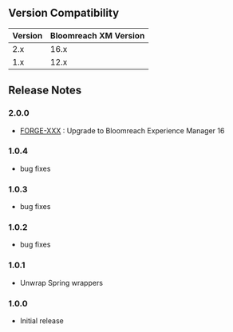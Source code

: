 <!--
  Copyright 2024 Bloomreach B.V. (http://www.bloomreach.com)

  Licensed under the Apache License, Version 2.0 (the "License");
  you may not use this file except in compliance with the License.
  You may obtain a copy of the License at

   http://www.apache.org/licenses/LICENSE-2.0

  Unless required by applicable law or agreed to in writing, software
  distributed under the License is distributed on an "AS IS" BASIS,
  WITHOUT WARRANTIES OR CONDITIONS OF ANY KIND, either express or implied.
  See the License for the specific language governing permissions and
  limitations under the License.
  -->

## Version Compatibility
| Version | Bloomreach XM Version |
|---------|-----------------------|
| 2.x     | 16.x                  |
| 1.x     | 12.x                  |

## Release Notes

### 2.0.0
+ [FORGE-XXX](https://issues.onehippo.com/browse/FORGE-XXX) : Upgrade to Bloomreach Experience Manager 16

### 1.0.4
+ bug fixes

### 1.0.3
+ bug fixes

### 1.0.2
+ bug fixes

### 1.0.1 
+ Unwrap Spring wrappers

### 1.0.0 
+ Initial release
